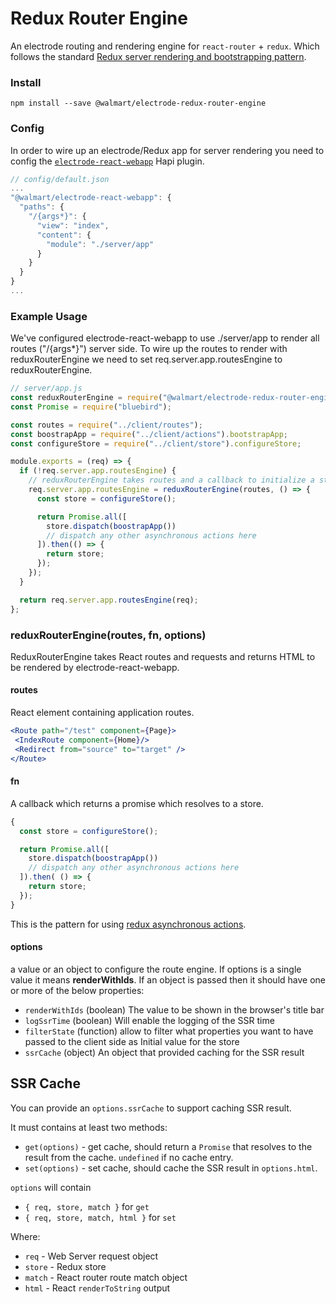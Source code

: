 # Redux Router Engine

An electrode routing and rendering engine for `react-router` + `redux`. Which follows the standard [Redux server rendering and bootstrapping pattern](http://redux.js.org/docs/recipes/ServerRendering.html).

### Install

`npm install --save @walmart/electrode-redux-router-engine`

### Config

In order to wire up an electrode/Redux app for server rendering you need to config the [`electrode-react-webapp`](https://gecgithub01.walmart.com/electrode/electrode-react-webapp) Hapi plugin.

```js
// config/default.json
...
"@walmart/electrode-react-webapp": {
  "paths": {
    "/{args*}": {
      "view": "index",
      "content": {
        "module": "./server/app"
      }
    }
  }
}
...
```

### Example Usage

We've configured electrode-react-webapp to use ./server/app to render all routes ("/{args\*}") server side. To wire up the routes to render with reduxRouterEngine we need to set req.server.app.routesEngine to reduxRouterEngine.

```js
// server/app.js
const reduxRouterEngine = require("@walmart/electrode-redux-router-engine");
const Promise = require("bluebird");

const routes = require("../client/routes");
const boostrapApp = require("../client/actions").bootstrapApp;
const configureStore = require("../client/store").configureStore;

module.exports = (req) => {
  if (!req.server.app.routesEngine) {
    // reduxRouterEngine takes routes and a callback to initialize a store asynchronously.
    req.server.app.routesEngine = reduxRouterEngine(routes, () => {
      const store = configureStore();

      return Promise.all([
        store.dispatch(boostrapApp())
        // dispatch any other asynchronous actions here
      ]).then(() => {
        return store;
      });
    });
  }

  return req.server.app.routesEngine(req);
};
```

### reduxRouterEngine(routes, fn, options)

ReduxRouterEngine takes React routes and requests and returns HTML to be rendered by electrode-react-webapp.

#### routes

React element containing application routes.

```jsx
<Route path="/test" component={Page}>
 <IndexRoute component={Home}/>
 <Redirect from="source" to="target" />
</Route>
```

#### fn

A callback which returns a promise which resolves to a store.

```js
{
  const store = configureStore();

  return Promise.all([
    store.dispatch(boostrapApp())
    // dispatch any other asynchronous actions here
  ]).then( () => {
    return store;
  });
}
```

This is the pattern for using [redux asynchronous actions](http://redux.js.org/docs/advanced/AsyncActions.html).

#### options

a value or an object to configure the route engine.
If options is a single value it means **renderWithIds**. If an object is passed then it should have one or more of the below properties:

-   `renderWithIds` (boolean) The value to be shown in the browser's title bar
-   `logSsrTime` (boolean) Will enable the logging of the SSR time
-   `filterState` (function) allow to filter what properties you want to have passed to the client side as Initial value for the store
-   `ssrCache` (object) An object that provided caching for the SSR result

## SSR Cache

You can provide an `options.ssrCache` to support caching SSR result.

It must contains at least two methods:

-   `get(options)` - get cache, should return a `Promise` that resolves to the result from the cache.  `undefined` if no cache entry.
-   `set(options)` - set cache, should cache the SSR result in `options.html`.

`options` will contain

-   `{ req, store, match }` for `get`
-   `{ req, store, match, html }` for `set`

Where:

-   `req` - Web Server request object
-   `store` - Redux store
-   `match` - React router route match object
-   `html` - React `renderToString` output
